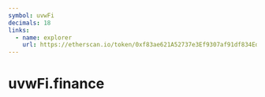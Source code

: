 ```yaml
---
symbol: uvwFi
decimals: 18
links:
  - name: explorer
    url: https://etherscan.io/token/0xf83ae621A52737e3Ef9307af91df834Ed8431aC3
---
```


# uvwFi.finance
